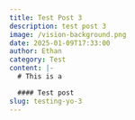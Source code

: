 ```yaml
---
title: Test Post 3
description: test post 3
image: /vision-background.png
date: 2025-01-09T17:33:00
author: Ethan
category: Test
content: |-
  # This is a 

  #### Test post
slug: testing-yo-3
---
```


